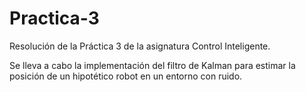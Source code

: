 # Practica-3

Resolución de la Práctica 3 de la asignatura Control Inteligente.

Se lleva a cabo la implementación del filtro de Kalman para estimar la posición de un hipotético robot en un entorno con ruido.
